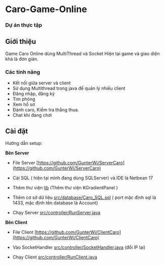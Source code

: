 # Caro-Game-Online

### Dự án thực tập

## Giới thiệu

Game Caro Online dùng MultiThread và Socket
Hiện tại game và giao diện khá là đơn giản.

### Các tính năng
- Kết nối giữa server và client
- Sử dụng Multithread trong java để quản lý nhiều client
- Đăng nhập, đăng ký
- Tìm phòng
- Xem hồ sơ
- Đánh caro, Kiểm tra thắng thua.
- Chat khi đang chơi
## Cài đặt

Hướng dẫn setup:

**Bên Server**

- File Server [https://github.com/GunterWi/ServerCaro](https://github.com/GunterWi/ServerCaro)
  
- Cài SQL ( hiện tại mình đang dùng SQLServer) và IDE là Netbean 17
- Thêm thư viện [lib](lib) (Thêm thư viện KGradientPanel )
- Thêm cơ sở dữ liệu [src/database/Caro_SQL.sql](src/database/Caro_SQL.sql) ( port mặc định sql là 1433, mặc định tên database là Account)
- Chạy Server [src/controller/RunServer.java](src/controller/RunServer.java)

**Bên Client**
- File Client [https://github.com/GunterWi/ClientCaro](https://github.com/GunterWi/ClientCaro)

- Vào SocketHandler [src/controller/SocketHandler.java](src/controller/SocketHandler.java) (đổi IP lại)
- Chạy Client [src/controller/RunClient.java](src/controller/RunClient.java)
